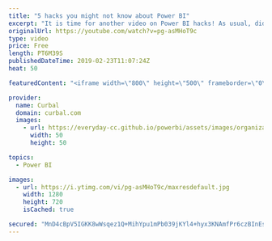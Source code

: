 ```yaml
---
title: "5 hacks you might not know about Power BI"
excerpt: "It is time for another video on Power BI hacks! As usual, did you know all or did I manage to surprise you with one or two? (sorry about the mic noise! too late to redo...) #powerbi #curbal #5powerbihacks   Here you can download all the pbix files: https://curbal.com/donwload-center  SUBSCRIBE to learn"
originalUrl: https://youtube.com/watch?v=pg-asMHoT9c
type: video
price: Free
length: PT6M39S
publishedDateTime: 2019-02-23T11:07:24Z
heat: 50

featuredContent: "<iframe width=\"800\" height=\"500\" frameborder=\"0\" src=\"https://www.youtube.com/embed/pg-asMHoT9c\" allow=\"accelerometer; autoplay; encrypted-media; gyroscope; picture-in-picture\" allowfullscreen></iframe>"

provider:
  name: Curbal
  domain: curbal.com
  images:
    - url: https://everyday-cc.github.io/powerbi/assets/images/organizations/curbal.com-50x50.jpg
      width: 50
      height: 50

topics:
  - Power BI

images:
  - url: https://i.ytimg.com/vi/pg-asMHoT9c/maxresdefault.jpg
    width: 1280
    height: 720
    isCached: true

secured: "MnD4cBpV5IGKK8wWsqez1Q+MihYpu1mPb039jKYl4+hyx3KNAmfPr6czBInEs/f9f5aifD+iEq3T9iW69TD7n+jHR8AiehWX+gDOFJG5rlQZxye3GZ1dshPmfbW/MYlmuEnqBzpt9nos9VtIYq7dgd9E223HgRUKfDfx2ZrRjU+vWunBOiSYtuYvF6Mpicu1rlHlZO6aq8U8CVhTzxuCx/bB9XZftwaTJd5gsGi3QN772TYOhevhqT6GZkLAELhWq56cBuWDDRMGwbsM+kiplqZcwSinRTxeMabYX8A+Jl1Yl5pXSpQ/nGKjfaG4P1PeQfuDZb2wM2AZvTRrX1E6sXF9mAtNZS5H2zMEn2rKhWo5wkFC0nUynMW6JnJKNU6x4QahNLICzlRmBv3qEgqIOFpcQ/FKH3t3XVqEDdxXf9Y=;ConfNJ7QCrwg9oG5+f0n/w=="
---
```


